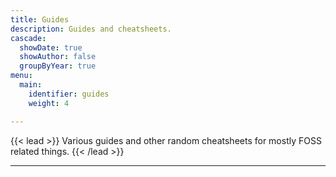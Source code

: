 ```yaml
---
title: Guides
description: Guides and cheatsheets.
cascade:
  showDate: true
  showAuthor: false
  groupByYear: true
menu:
  main:
    identifier: guides
    weight: 4

---
```

{{< lead >}}
Various guides and other random cheatsheets for mostly FOSS related things.
{{< /lead >}}

---